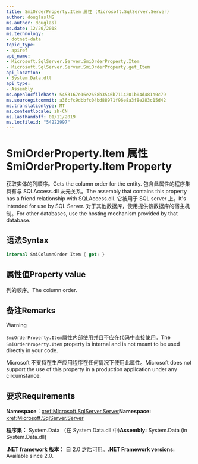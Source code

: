 ```yaml
---
title: SmiOrderProperty.Item 属性 (Microsoft.SqlServer.Server)
author: douglaslMS
ms.author: douglasl
ms.date: 12/20/2018
ms.technology:
- dotnet-data
topic_type:
- apiref
api_name:
- Microsoft.SqlServer.Server.SmiOrderProperty.Item
- Microsoft.SqlServer.Server.SmiOrderProperty.get_Item
api_location:
- System.Data.dll
api_type:
- Assembly
ms.openlocfilehash: 5453167e16e2658b3546b7114201b04d481a0c79
ms.sourcegitcommit: a36cfc9dbbfc04bd88971f96e8a3f8e283c15d42
ms.translationtype: MT
ms.contentlocale: zh-CN
ms.lasthandoff: 01/11/2019
ms.locfileid: "54222997"
---
```

# <a name="smiorderpropertyitem-property"></a><span data-ttu-id="d3461-102">SmiOrderProperty.Item 属性</span><span class="sxs-lookup"><span data-stu-id="d3461-102">SmiOrderProperty.Item Property</span></span>

<span data-ttu-id="d3461-103">获取实体的列顺序。</span><span class="sxs-lookup"><span data-stu-id="d3461-103">Gets the column order for the entity.</span></span> <span data-ttu-id="d3461-104">包含此属性的程序集具有与 SQLAccess.dll 友元关系。</span><span class="sxs-lookup"><span data-stu-id="d3461-104">The assembly that contains this property has a friend relationship with SQLAccess.dll.</span></span> <span data-ttu-id="d3461-105">它被用于 SQL server 上。</span><span class="sxs-lookup"><span data-stu-id="d3461-105">It's intended for use by SQL Server.</span></span> <span data-ttu-id="d3461-106">对于其他数据库，使用提供该数据库的宿主机制。</span><span class="sxs-lookup"><span data-stu-id="d3461-106">For other databases, use the hosting mechanism provided by that database.</span></span>

## <a name="syntax"></a><span data-ttu-id="d3461-107">语法</span><span class="sxs-lookup"><span data-stu-id="d3461-107">Syntax</span></span>

```csharp
internal SmiColumnOrder Item { get; }
```

## <a name="property-value"></a><span data-ttu-id="d3461-108">属性值</span><span class="sxs-lookup"><span data-stu-id="d3461-108">Property value</span></span>

<span data-ttu-id="d3461-109">列的顺序。</span><span class="sxs-lookup"><span data-stu-id="d3461-109">The column order.</span></span>

## <a name="remarks"></a><span data-ttu-id="d3461-110">备注</span><span class="sxs-lookup"><span data-stu-id="d3461-110">Remarks</span></span>

> [!WARNING]
> <span data-ttu-id="d3461-111">`SmiOrderProperty.Item`属性内部使用并且不应在代码中直接使用。</span><span class="sxs-lookup"><span data-stu-id="d3461-111">The `SmiOrderProperty.Item` property is internal and is not meant to be used directly in your code.</span></span>
>
> <span data-ttu-id="d3461-112">Microsoft 不支持在生产应用程序在任何情况下使用此属性。</span><span class="sxs-lookup"><span data-stu-id="d3461-112">Microsoft does not support the use of this property in a production application under any circumstance.</span></span>

## <a name="requirements"></a><span data-ttu-id="d3461-113">要求</span><span class="sxs-lookup"><span data-stu-id="d3461-113">Requirements</span></span>

<span data-ttu-id="d3461-114">**Namespace**：<xref:Microsoft.SqlServer.Server></span><span class="sxs-lookup"><span data-stu-id="d3461-114">**Namespace:** <xref:Microsoft.SqlServer.Server></span></span>

<span data-ttu-id="d3461-115">**程序集：** System.Data （在 System.Data.dll 中)</span><span class="sxs-lookup"><span data-stu-id="d3461-115">**Assembly:** System.Data (in System.Data.dll)</span></span>

<span data-ttu-id="d3461-116">**.NET framework 版本：** 自 2.0 之后可用。</span><span class="sxs-lookup"><span data-stu-id="d3461-116">**.NET Framework versions:** Available since 2.0.</span></span>